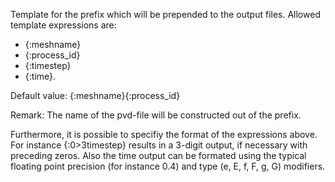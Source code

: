 Template for the prefix which will be prepended to the output files. Allowed
template expressions are:
- {:meshname}
- {:process_id}
- {:timestep}
- {:time}.

Default value: {:meshname}{:process_id}

Remark: The name of the pvd-file will be constructed out of the prefix.

Furthermore, it is possible to specifiy the format of the expressions above. For
instance {:0>3timestep} results in a 3-digit output, if necessary with preceding
zeros. Also the time output can be formated using the typical floating
point precision (for instance 0.4) and type (e, E, f, F, g, G) modifiers.
